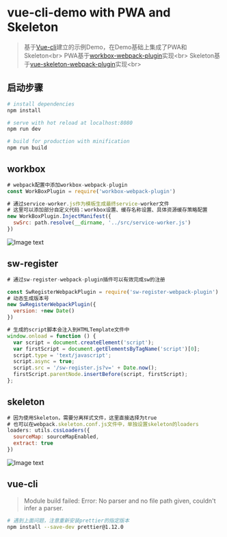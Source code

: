 # vue-cli-demo with PWA and Skeleton

> 基于[Vue-cli](https://github.com/vuejs/vue-cli)建立的示例Demo，在Demo基础上集成了PWA和Skeleton\<br>
> PWA基于[workbox-webpack-plugin](https://developers.google.cn/web/tools/workbox/)实现\<br>
> Skeleton基于[vue-skeleton-webpack-plugin](https://github.com/lavas-project/vue-skeleton-webpack-plugin)实现\<br>

## 启动步骤

``` bash
# install dependencies
npm install

# serve with hot reload at localhost:8080
npm run dev

# build for production with minification
npm run build
```

## workbox
``` javascript
# webpack配置中添加workbox-webpack-plugin
const WorkBoxPlugin = require('workbox-webpack-plugin')

# 通过service-worker.js作为模板生成最终service-worker文件
# 这里可以添加部分自定义代码：workbox设置、缓存名称设置、具体资源缓存策略配置
new WorkBoxPlugin.InjectManifest({
  swSrc: path.resolve(__dirname, '../src/service-worker.js')
})
```
![Image text](https://liverwang.github.io/vue-pwa-skeleton/static/sw.gif)

## sw-register
``` javascript
# 通过sw-register-webpack-plugin插件可以有效完成sw的注册

const SwRegisterWebpackPlugin = require('sw-register-webpack-plugin')
# 动态生成版本号
new SwRegisterWebpackPlugin({
  version: +new Date()
})
```

``` javascript
# 生成的script脚本会注入到HTMLTemplate文件中
window.onload = function () {
  var script = document.createElement('script');
  var firstScript = document.getElementsByTagName('script')[0];
  script.type = 'text/javascript';
  script.async = true;
  script.src = '/sw-register.js?v=' + Date.now();
  firstScript.parentNode.insertBefore(script, firstScript);
};
```

## skeleton
``` javascript
# 因为使用Skeleton，需要分离样式文件，这里直接选择为true
# 也可以在webpack.skeleton.conf.js文件中，单独设置skeleton的loaders
loaders: utils.cssLoaders({
  sourceMap: sourceMapEnabled,
  extract: true
})
```
![Image text](https://liverwang.github.io/vue-pwa-skeleton/static/skeleton.gif)



## vue-cli

> Module build failed: Error: No parser and no file path given, couldn't infer a parser.

``` bash
# 遇到上面问题，注意重新安装prettier的指定版本
npm install --save-dev prettier@1.12.0
```

